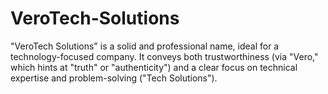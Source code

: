 # VeroTech-Solutions
"VeroTech Solutions" is a solid and professional name, ideal for a technology-focused company. It conveys both trustworthiness (via "Vero," which hints at "truth" or "authenticity") and a clear focus on technical expertise and problem-solving ("Tech Solutions").
